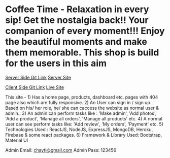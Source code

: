 # Coffee Time - Relaxation in every sip! Get the nostalgia back!! Your companion of every moment!!! Enjoy the beautiful moments and make them memorable. This shop is build for the users in this aim

[Server Side Git Link](https://github.com/sourabahmed/coffee-time-server/tree/master)
[Server Site](https://shielded-refuge-42801.herokuapp.com/)

[Client Side Git Link](https://github.com/sourabahmed/coffee-time-client/tree/chayti)
[Live Site](https://coffeetime-32478.web.app/)


This site -
    1) Has a home page, products, dashboard etc. pages with 404 page also which are fully responsive.
    2) An User can sign in / sign up. Based on his/ her role, he/ she can caccess the website as normal user & admin..
    3) An admin can perform tasks like : 'Make admin', 'Add photos', 'Add a product', 'Manage all orders', 'Manage all products' etc.
    4) A normal user can see perform tasks like: 'Add review', 'My orders', 'Payment' etc.
    5) Technologies Used : ReactJS, NodeJS, ExpressJS, MongoDB, Heroku, Firebase & some react packages.
    6) Framework & Library Used: Bootstrap, Material UI

Admin Email: chayti@gmail.com
Admin Pass: 123456
